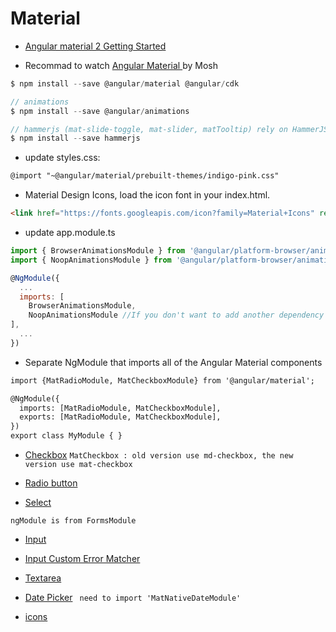 # Material

- [Angular material 2 Getting Started](https://github.com/angular/material2/blob/master/guides/getting-started.md)

- Recommad to watch [Angular Material ](https://www.youtube.com/watch?v=wPT3K3w6JtU) by Mosh

```javascript
$ npm install --save @angular/material @angular/cdk

// animations
$ npm install --save @angular/animations

// hammerjs (mat-slide-toggle, mat-slider, matTooltip) rely on HammerJS
$ npm install --save hammerjs
```
- update styles.css:
```html
@import "~@angular/material/prebuilt-themes/indigo-pink.css"
```

- Material Design Icons, load the icon font in your index.html.
```html
<link href="https://fonts.googleapis.com/icon?family=Material+Icons" rel="stylesheet">
```
- update app.module.ts
```javascript
import { BrowserAnimationsModule } from '@angular/platform-browser/animations';
import { NoopAnimationsModule } from '@angular/platform-browser/animations';

@NgModule({
  ...
  imports: [
    BrowserAnimationsModule,
    NoopAnimationsModule //If you don't want to add another dependency to your project, you can use the NoopAnimationsModule
],
  ...
})

```

- Separate NgModule that imports all of the Angular Material components
```html
import {MatRadioModule, MatCheckboxModule} from '@angular/material'; 

@NgModule({
  imports: [MatRadioModule, MatCheckboxModule],
  exports: [MatRadioModule, MatCheckboxModule],
})
export class MyModule { }
```
- [Checkbox](https://material.angular.io/components/checkbox/api)
`MatCheckbox : old version use md-checkbox, the new version use mat-checkbox`

- [Radio button](https://material.angular.io/components/radio/api)

- [Select](https://material.angular.io/components/select/api)

`ngModule is from FormsModule`

- [Input](https://material.angular.io/components/input/api)
- [Input Custom Error Matcher](https://material.angular.io/components/input/overview#custom-error-matcher)

- [Textarea](https://material.angular.io/components/input/api)

- [Date Picker](https://material.angular.io/components/datepicker/api)
` need to import 'MatNativeDateModule'`

- [icons](https://material.angular.io/guides)